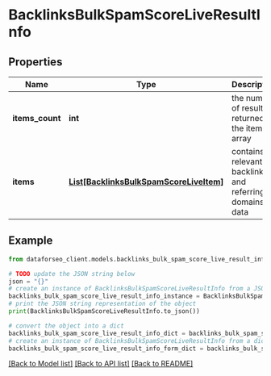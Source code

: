 # BacklinksBulkSpamScoreLiveResultInfo


## Properties

Name | Type | Description | Notes
------------ | ------------- | ------------- | -------------
**items_count** | **int** | the number of results returned in the items array | [optional] 
**items** | [**List[BacklinksBulkSpamScoreLiveItem]**](BacklinksBulkSpamScoreLiveItem.md) | contains relevant backlinks and referring domains data | [optional] 

## Example

```python
from dataforseo_client.models.backlinks_bulk_spam_score_live_result_info import BacklinksBulkSpamScoreLiveResultInfo

# TODO update the JSON string below
json = "{}"
# create an instance of BacklinksBulkSpamScoreLiveResultInfo from a JSON string
backlinks_bulk_spam_score_live_result_info_instance = BacklinksBulkSpamScoreLiveResultInfo.from_json(json)
# print the JSON string representation of the object
print(BacklinksBulkSpamScoreLiveResultInfo.to_json())

# convert the object into a dict
backlinks_bulk_spam_score_live_result_info_dict = backlinks_bulk_spam_score_live_result_info_instance.to_dict()
# create an instance of BacklinksBulkSpamScoreLiveResultInfo from a dict
backlinks_bulk_spam_score_live_result_info_form_dict = backlinks_bulk_spam_score_live_result_info.from_dict(backlinks_bulk_spam_score_live_result_info_dict)
```
[[Back to Model list]](../README.md#documentation-for-models) [[Back to API list]](../README.md#documentation-for-api-endpoints) [[Back to README]](../README.md)



